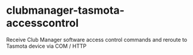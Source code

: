 # clubmanager-tasmota-accesscontrol
Receive Club Manager software access control commands and reroute to Tasmota device via COM / HTTP
